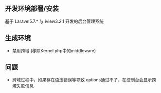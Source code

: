 ## 开发环境部署/安装

基于 Laravel5.7.* 与 iview3.2.1 开发的后台管理系统


## 生成环境

- 禁用跨域 (移除Kernel.php中的middleware)

## 问题

- 跨域过程中，如果存在语法错误等导致  options通过不了，在控制台会显示跨域失败信息